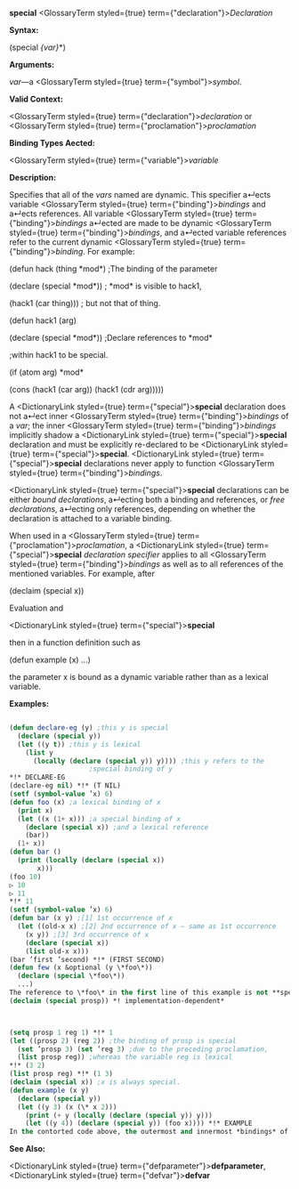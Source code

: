 **special** <GlossaryTerm styled={true} term={"declaration"}><i>Declaration</i></GlossaryTerm> 



**Syntax:** 



(special *\{var\}*\*) 



**Arguments:** 



*var*—a <GlossaryTerm styled={true} term={"symbol"}><i>symbol</i></GlossaryTerm>. 



**Valid Context:** 



<GlossaryTerm styled={true} term={"declaration"}><i>declaration</i></GlossaryTerm> or <GlossaryTerm styled={true} term={"proclamation"}><i>proclamation</i></GlossaryTerm> 



**Binding Types Aected:** 



<GlossaryTerm styled={true} term={"variable"}><i>variable</i></GlossaryTerm> 



**Description:** 



Specifies that all of the *vars* named are dynamic. This specifier a↵ects variable <GlossaryTerm styled={true} term={"binding"}><i>bindings</i></GlossaryTerm> and a↵ects references. All variable <GlossaryTerm styled={true} term={"binding"}><i>bindings</i></GlossaryTerm> a↵ected are made to be dynamic <GlossaryTerm styled={true} term={"binding"}><i>bindings</i></GlossaryTerm>, and a↵ected variable references refer to the current dynamic <GlossaryTerm styled={true} term={"binding"}><i>binding</i></GlossaryTerm>. For example: 



(defun hack (thing \*mod\*) ;The binding of the parameter 



(declare (special \*mod\*)) ; \*mod\* is visible to hack1, 



(hack1 (car thing))) ; but not that of thing. 



(defun hack1 (arg) 



(declare (special \*mod\*)) ;Declare references to \*mod\* 



;within hack1 to be special. 



(if (atom arg) \*mod\* 



(cons (hack1 (car arg)) (hack1 (cdr arg))))) 



A <DictionaryLink styled={true} term={"special"}><b>special</b></DictionaryLink> declaration does not a↵ect inner <GlossaryTerm styled={true} term={"binding"}><i>bindings</i></GlossaryTerm> of a *var*; the inner <GlossaryTerm styled={true} term={"binding"}><i>bindings</i></GlossaryTerm> implicitly shadow a <DictionaryLink styled={true} term={"special"}><b>special</b></DictionaryLink> declaration and must be explicitly re-declared to be <DictionaryLink styled={true} term={"special"}><b>special</b></DictionaryLink>. <DictionaryLink styled={true} term={"special"}><b>special</b></DictionaryLink> declarations never apply to function <GlossaryTerm styled={true} term={"binding"}><i>bindings</i></GlossaryTerm>. 



<DictionaryLink styled={true} term={"special"}><b>special</b></DictionaryLink> declarations can be either *bound declarations*, a↵ecting both a binding and references, or *free declarations*, a↵ecting only references, depending on whether the declaration is attached to a variable binding. 



When used in a <GlossaryTerm styled={true} term={"proclamation"}><i>proclamation</i></GlossaryTerm>, a <DictionaryLink styled={true} term={"special"}><b>special</b></DictionaryLink> *declaration specifier* applies to all <GlossaryTerm styled={true} term={"binding"}><i>bindings</i></GlossaryTerm> as well as to all references of the mentioned variables. For example, after 



(declaim (special x)) 



Evaluation and 



 



 



<DictionaryLink styled={true} term={"special"}><b>special</b></DictionaryLink> 



then in a function definition such as 



(defun example (x) ...) 



the parameter x is bound as a dynamic variable rather than as a lexical variable. 



**Examples:**
```lisp

(defun declare-eg (y) ;this y is special 
  (declare (special y)) 
  (let ((y t)) ;this y is lexical 
    (list y 
	  (locally (declare (special y)) y)))) ;this y refers to the 
					;special binding of y 
*!* DECLARE-EG 
(declare-eg nil) *!* (T NIL) 
(setf (symbol-value ’x) 6) 
(defun foo (x) ;a lexical binding of x 
  (print x) 
  (let ((x (1+ x))) ;a special binding of x 
    (declare (special x)) ;and a lexical reference 
    (bar)) 
  (1+ x)) 
(defun bar () 
  (print (locally (declare (special x)) 
	   x))) 
(foo 10) 
▷ 10 
▷ 11 
*!* 11 
(setf (symbol-value ’x) 6) 
(defun bar (x y) ;[1] 1st occurrence of x 
  (let ((old-x x) ;[2] 2nd occurrence of x – same as 1st occurrence 
	(x y)) ;[3] 3rd occurrence of x 
    (declare (special x)) 
    (list old-x x))) 
(bar ’first ’second) *!* (FIRST SECOND) 
(defun few (x &optional (y \*foo\*)) 
  (declare (special \*foo\*)) 
  ...) 
The reference to \*foo\* in the first line of this example is not **special** even though there is a **special** declaration in the second line. 
(declaim (special prosp)) *! implementation-dependent* 



(setq prosp 1 reg 1) *!* 1 
(let ((prosp 2) (reg 2)) ;the binding of prosp is special 
  (set ’prosp 3) (set ’reg 3) ;due to the preceding proclamation, 
  (list prosp reg)) ;whereas the variable reg is lexical 
*!* (3 2) 
(list prosp reg) *!* (1 3) 
(declaim (special x)) ;x is always special. 
(defun example (x y) 
  (declare (special y)) 
  (let ((y 3) (x (\* x 2))) 
    (print (+ y (locally (declare (special y)) y))) 
    (let ((y 4)) (declare (special y)) (foo x)))) *!* EXAMPLE 
In the contorted code above, the outermost and innermost *bindings* of y are dynamic, but the middle binding is lexical. The two arguments to + are di↵erent, one being the value, which is 3, of the lexical variable y, and the other being the value of the dynamic variable named y (a *binding* of which happens, coincidentally, to lexically surround it at an outer level). All the *bindings* of x and references to x are dynamic, however, because of the proclamation that x is always **special**. 

```
**See Also:** 



<DictionaryLink styled={true} term={"defparameter"}><b>defparameter</b></DictionaryLink>, <DictionaryLink styled={true} term={"defvar"}><b>defvar</b></DictionaryLink> 



